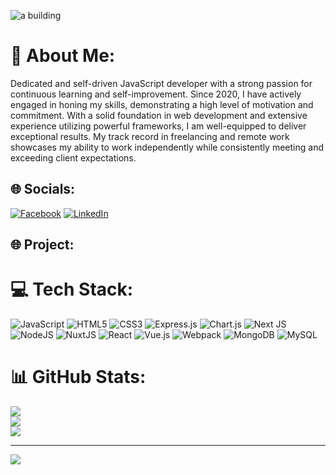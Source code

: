 ![a building](https://media.licdn.com/dms/image/D5616AQH3f17x0zisLQ/profile-displaybackgroundimage-shrink_350_1400/0/1687533909591?e=1697068800&v=beta&t=vEk550JQQvwbos3h4XpnrBiOBoukJ8TFKrmkGMH59u4)


# 💫 About Me:
Dedicated and self-driven JavaScript developer with a strong passion for continuous learning and self-improvement. Since 2020, I have actively engaged in honing my skills, demonstrating a high level of motivation and commitment. With a solid foundation in web development and extensive experience utilizing powerful frameworks, I am well-equipped to deliver exceptional results. My track record in freelancing and remote work showcases my ability to work independently while consistently meeting and exceeding client expectations.


## 🌐 Socials:
[![Facebook](https://img.shields.io/badge/Facebook-%231877F2.svg?logo=Facebook&logoColor=white)](https://facebook.com/limonh045) [![LinkedIn](https://img.shields.io/badge/LinkedIn-%230077B5.svg?logo=linkedin&logoColor=white)](https://linkedin.com/in/imonh0046) 

## 🌐 Project:

# 💻 Tech Stack:
![JavaScript](https://img.shields.io/badge/javascript-%23323330.svg?style=for-the-badge&logo=javascript&logoColor=%23F7DF1E) ![HTML5](https://img.shields.io/badge/html5-%23E34F26.svg?style=for-the-badge&logo=html5&logoColor=white) ![CSS3](https://img.shields.io/badge/css3-%231572B6.svg?style=for-the-badge&logo=css3&logoColor=white) ![Express.js](https://img.shields.io/badge/express.js-%23404d59.svg?style=for-the-badge&logo=express&logoColor=%2361DAFB) ![Chart.js](https://img.shields.io/badge/chart.js-F5788D.svg?style=for-the-badge&logo=chart.js&logoColor=white) ![Next JS](https://img.shields.io/badge/Next-black?style=for-the-badge&logo=next.js&logoColor=white) ![NodeJS](https://img.shields.io/badge/node.js-6DA55F?style=for-the-badge&logo=node.js&logoColor=white) ![NuxtJS](https://img.shields.io/badge/Nuxt-black?style=for-the-badge&logo=nuxt.js&logoColor=white) ![React](https://img.shields.io/badge/react-%2320232a.svg?style=for-the-badge&logo=react&logoColor=%2361DAFB) ![Vue.js](https://img.shields.io/badge/vuejs-%2335495e.svg?style=for-the-badge&logo=vuedotjs&logoColor=%234FC08D) ![Webpack](https://img.shields.io/badge/webpack-%238DD6F9.svg?style=for-the-badge&logo=webpack&logoColor=black) ![MongoDB](https://img.shields.io/badge/MongoDB-%234ea94b.svg?style=for-the-badge&logo=mongodb&logoColor=white) ![MySQL](https://img.shields.io/badge/mysql-%2300f.svg?style=for-the-badge&logo=mysql&logoColor=white)
# 📊 GitHub Stats:
![](https://github-readme-stats.vercel.app/api?username=limonh045&theme=dark&hide_border=false&include_all_commits=true&count_private=true)<br/>
![](https://github-readme-streak-stats.herokuapp.com/?user=limonh045&theme=dark&hide_border=false)<br/>
![](https://github-readme-stats.vercel.app/api/top-langs/?username=limonh045&theme=dark&hide_border=false&include_all_commits=true&count_private=true&layout=compact)

---
[![](https://visitcount.itsvg.in/api?id=limonh045&icon=2&color=12)](https://visitcount.itsvg.in)

<!-- Proudly created with GPRM ( https://gprm.itsvg.in ) -->
